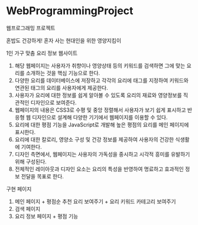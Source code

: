 # WebProgrammingProject
웹프로그래밍 프로젝트

혼밥도 건강하게! 혼자 사는 현대인을 위한 영양지킴이

1인 가구 맞춤 요리 정보 웹사이트

1. 해당 웹페이지는 사용자가 취향이나 영양상태 등의 키워드를 검색하면 그에 맞는 요리를 소개하는 것을 핵심 기능으로 한다.
2. 다양한 요리를 데이터베이스에 저장하고 각각의 요리에 태그를 지정하여 키워드와 연관된 태그의 요리를 사용자에게 제공한다.
3. 사용자가 요리에 대한 정보를 쉽게 알아볼 수 있도록 요리의 재료와 영양정보를 직관적인 디자인으로 보여준다.
4. 웹페이지의 내용은 CSS3로 수평 및 중앙 정렬해서 사용자가 보기 쉽게 표시하고 반응형 웹 디자인으로 설계해 다양한 기기에서 웹페이지를 이용할 수 있다.
5. 요리에 대한 평점 기능을 JavaScript로 개발해 높은 평점의 요리를 메인 페이지에 표시한다.
6. 요리에 대한 칼로리, 영양소 구성 및 건강 정보를 제공하여 사용자의 건강한 식생활에 기여한다.
7. 디자인 측면에서, 웹페이지는 사용자의 가독성을 중시하고 시각적 흥미를 유발하기 위해 구성된다.
8. 전체적인 레이아웃과 디자인 요소는 요리의 특성을 반영하여 명료하고 효과적인 정보 전달을 목표로 한다.

구현 페이지
1. 메인 페이지 + 평점순 추천 요리 보여주기 + 요리 키워드 카테고리 보여주기
2. 검색 페이지
3. 요리 정보 페이지 + 평점 기능
